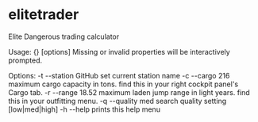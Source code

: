 # elitetrader
Elite Dangerous trading calculator

Usage: {} [options]
Missing or invalid properties will be interactively prompted.

Options:
    -t --station GitHub set current station name
    -c --cargo 216      maximum cargo capacity in tons. find this in your
                        right cockpit panel's Cargo tab.
    -r --range 18.52    maximum laden jump range in light years. find this in
                        your outfitting menu.
    -q --quality med    search quality setting [low|med|high]
    -h --help           prints this help menu
